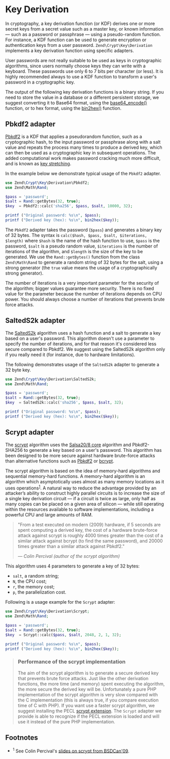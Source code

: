 # Key Derivation

In cryptography, a key derivation function (or KDF) derives one or more secret
keys from a secret value such as a master key, or known information &mdash; such
as a password or passphrase &mdash; using a pseudo-random function. For
instance, a KDF function can be used to generate encryption or authentication
keys from a user password. `Zend\Crypt\Key\Derivation` implements a key
derivation function using specific adapters.

User passwords are not really suitable to be used as keys in cryptographic
algorithms, since users normally choose keys they can write with a keyboard. These
passwords use only 6 to 7 bits per character (or less). It is highly recommended
always to use a KDF function to transform a user's password in a cryptographic
key.

The output of the following key derivation functions is a binary string. If you
need to store the value in a database or a different persistent storage, we
suggest converting it to Base64 format, using the
[base64_encode()](http://php.net/manual/en/function.base64-encode.php) function,
or to hex format, using the
[bin2hex()](http://php.net/manual/en/function.bin2hex.php) function.

## Pbkdf2 adapter

[Pbkdf2](http://en.wikipedia.org/wiki/PBKDF2) is a KDF that applies a
pseudorandom function, such as a cryptographic hash, to the input password or
passphrase along with a salt value and repeats the process many times to produce
a derived key, which can then be used as a cryptographic key in subsequent
operations. The added computational work makes password cracking much more
difficult, and is known as [key
stretching](http://en.wikipedia.org/wiki/Key_stretching).

In the example below we demonstrate typical usage of the `Pbkdf2` adapter.

```php
use Zend\Crypt\Key\Derivation\Pbkdf2;
use Zend\Math\Rand;

$pass = 'password';
$salt = Rand::getBytes(32, true);
$key  = Pbkdf2::calc('sha256', $pass, $salt, 10000, 32);

printf ("Original password: %s\n", $pass);
printf ("Derived key (hex): %s\n", bin2hex($key));
```

The `Pbkdf2` adapter takes the password (`$pass`) and generates a binary key of
32 bytes. The syntax is `calc($hash, $pass, $salt, $iterations, $length)` where
`$hash` is the name of the hash function to use, `$pass` is the password,
`$salt` is a pseudo random value, `$iterations` is the number of iterations of
the algorithm, and `$length` is the size of the key to be generated. We use the
`Rand::getBytes()` function from the class `Zend\Math\Rand` to generate a random
string of 32 bytes for the salt, using a strong generator (the `true` value
means the usage of a cryptographically strong generator).

The number of iterations is a very important parameter for the security of the
algorithm; bigger values guarantee more security. There is no fixed value for
the parameter because the number of iterations depends on CPU power. You should
always choose a number of iterations that prevents brute force attacks.

## SaltedS2k adapter

The [SaltedS2k](http://www.faqs.org/rfcs/rfc2440.html) algorithm uses a hash
function and a salt to generate a key based on a user's password. This algorithm
doesn't use a parameter to specify the number of iterations, and for that reason
it's considered less secure compared to Pbkdf2. We suggest using the SaltedS2k
algorithm only if you really need it (for instance, due to hardware
limitations).

The following demonstrates usage of the `SaltedS2k` adapter to generate a 32
byte key.

```php
use Zend\Crypt\Key\Derivation\SaltedS2k;
use Zend\Math\Rand;

$pass = 'password';
$salt = Rand::getBytes(32, true);
$key  = SaltedS2k::calc('sha256', $pass, $salt, 32);

printf ("Original password: %s\n", $pass);
printf ("Derived key (hex): %s\n", bin2hex($key));
```

## Scrypt adapter

The [scrypt](http://www.tarsnap.com/scrypt.html) algorithm uses the [Salsa20/8
core](http://cr.yp.to/salsa20.html) algorithm and Pbkdf2-SHA256 to generate a
key based on a user's password. This algorithm has been designed to be more
secure against hardware brute-force attacks than alternative functions such as
[Pbkdf2](http://en.wikipedia.org/wiki/PBKDF2) or
[bcrypt](http://en.wikipedia.org/wiki/Bcrypt).

The scrypt algorithm is based on the idea of memory-hard algorithms and
sequential memory-hard functions. A memory-hard algorithm is an algorithm which
asymptotically uses almost as many memory locations as it uses
operations<sup>[1](#footnotes)</sup>. A natural way to reduce the advantage
provided by an attacker’s ability to construct highly parallel circuits is to
increase the size of a single key derivation circuit — if a circuit is twice as
large, only half as many copies can be placed on a given area of silicon — while
still operating within the resources available to software implementations,
including a powerful CPU and large amounts of RAM.

> "From a test executed on modern (2009) hardware, if 5 seconds are spent
> computing a derived key, the cost of a hardware brute-force attack against
> scrypt is roughly 4000 times greater than the cost of a similar attack against
> bcrypt (to find the same password), and 20000 times greater than a similar
> attack against Pbkdf2."
>
> *&mdash; *Colin Percival* (author of the scrypt algorithm)*

This algorithm uses 4 parameters to generate a key of 32 bytes:

- `salt`, a random string;
- `N`, the CPU cost;
- `r`, the memory cost;
- `p`, the parallelization cost.

Following is a usage example for the `Scrypt` adapter:

```php
use Zend\Crypt\Key\Derivation\Scrypt;
use Zend\Math\Rand;

$pass = 'password';
$salt = Rand::getBytes(32, true);
$key  = Scrypt::calc($pass, $salt, 2048, 2, 1, 32);

printf ("Original password: %s\n", $pass);
printf ("Derived key (hex): %s\n", bin2hex($key));
```

> ### Performance of the scrypt implementation
>
> The aim of the scrypt algorithm is to generate a secure derived key that
> prevents brute force attacks.  Just like the other derivation functions, the
> more time (and memory) spent executing the algorithm, the more secure the
> derived key will be. Unfortunately a pure PHP implementation of the scrypt
> algorithm is very slow compared with the C implementation (this is always
> true, if you compare execution time of C with PHP). If you want use a faster
> scrypt algorithm, we suggest installing the PECL [scrypt
> extension](http://pecl.php.net/package/scrypt). The `Scrypt` adapter we
> provide is able to recognize if the PECL extension is loaded and will use it
> instead of the pure PHP implementation.

## Footnotes

- <sup>1</sup> See Colin Percival's [slides on scrypt from BSDCan'09](http://www.tarsnap.com/scrypt/scrypt-slides.pdf).
